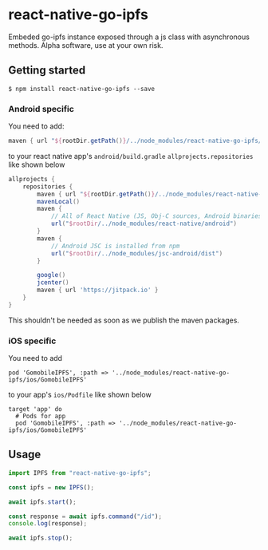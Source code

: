 # react-native-go-ipfs

Embeded go-ipfs instance exposed through a js class with asynchronous methods. Alpha software, use at your own risk.

## Getting started

`$ npm install react-native-go-ipfs --save`

### Android specific

You need to add:
```groovy
maven { url "${rootDir.getPath()}/../node_modules/react-native-go-ipfs/android/local_repo" }
```
to your react native app's `android/build.gradle` `allprojects.repositories` like shown below
```groovy
allprojects {
    repositories {
        maven { url "${rootDir.getPath()}/../node_modules/react-native-go-ipfs/android/local_repo" }
        mavenLocal()
        maven {
            // All of React Native (JS, Obj-C sources, Android binaries) is installed from npm
            url("$rootDir/../node_modules/react-native/android")
        }
        maven {
            // Android JSC is installed from npm
            url("$rootDir/../node_modules/jsc-android/dist")
        }

        google()
        jcenter()
        maven { url 'https://jitpack.io' }
    }
}
```

This shouldn't be needed as soon as we publish the maven packages.

### iOS specific

You need to add
```Podfile
pod 'GomobileIPFS', :path => '../node_modules/react-native-go-ipfs/ios/GomobileIPFS'
```
to your app's `ios/Podfile` like shown below

```Podfile
target 'app' do
  # Pods for app
  pod 'GomobileIPFS', :path => '../node_modules/react-native-go-ipfs/ios/GomobileIPFS'
```

## Usage

```javascript
import IPFS from "react-native-go-ipfs";

const ipfs = new IPFS();

await ipfs.start();

const response = await ipfs.command("/id");
console.log(response);

await ipfs.stop();
```
